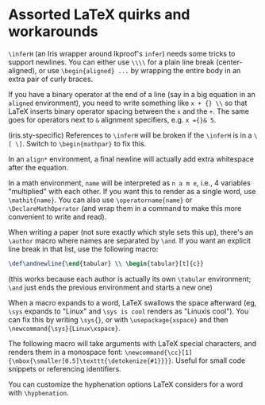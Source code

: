 # Assorted LaTeX quirks and workarounds

`\inferH` (an Iris wrapper around lkproof's `infer`) needs some tricks to
support newlines. You can either use `\\\\` for a plain line break
(center-aligned), or use `\begin{aligned} ...` by wrapping the entire body in
an extra pair of curly braces.

If you have a binary operator at the end of a line (say in a big equation in an
`aligned` environment), you need to write something like `x + {} \\` so
that LaTeX inserts binary operator spacing between the `x` and the `+`.
The same goes for operators next to `&` alignment specifiers, e.g.
`x ={}& 5`.

(iris.sty-specific) References to `\inferH` will be broken if the `\inferH` is
in a `\[ \]`. Switch to `\begin{mathpar}` to fix this.

In an `align*` environment, a final newline will actually add extra whitespace
after the equation.

In a math environment, `name` will be interpreted as `n a m e`, i.e., 4
variables "multiplied" with each other. If you want this to render as a single
word, use `\mathit{name}`. You can also use `\operatorname{name}` or
`\DeclareMathOperator` (and wrap them in a command to make this more convenient
to write and read).

When writing a paper (not sure exactly which style sets this up), there's an
`\author` macro where names are separated by `\and`. If you want an explicit
line break in that list, use the following macro:

```tex
\def\andnewline{\end{tabular} \\ \begin{tabular}[t]{c}}
```

(this works because each author is actually its own `\tabular` environment;
`\and` just ends the previous environment and starts a new one)

When a macro expands to a word, LaTeX swallows the space afterward (eg, `\sys`
expands to "Linux" and `\sys is cool` renders as "Linuxis cool"). You can fix
this by writing `\sys{}`, or with `\usepackage{xspace}` and then
`\newcommand{\sys}{Linux\xspace}`.

The following macro will take arguments with LaTeX special characters, and
renders them in a monospace font:
`\newcommand{\cc}[1]{\mbox{\smaller[0.5]\texttt{\detokenize{#1}}}}`. Useful for
small code snippets or referencing identifiers.

You can customize the hyphenation options LaTeX considers for a word with
`\hyphenation`.
